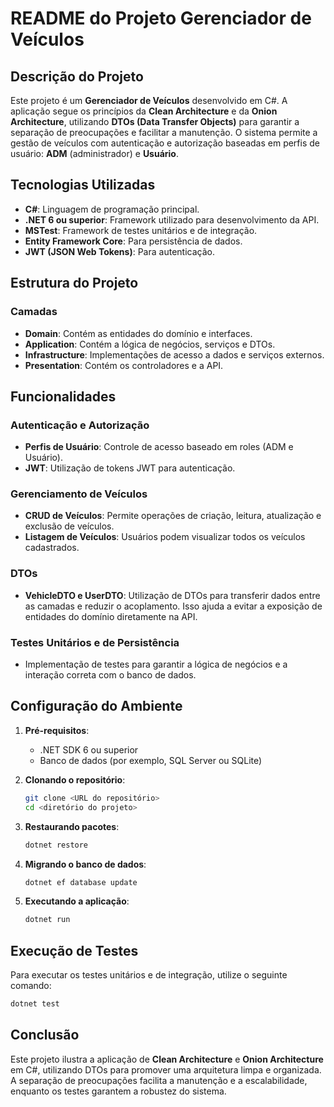 # README do Projeto Gerenciador de Veículos

## Descrição do Projeto

Este projeto é um **Gerenciador de Veículos** desenvolvido em C#. A aplicação segue os princípios da **Clean Architecture** e da **Onion Architecture**, utilizando **DTOs (Data Transfer Objects)** para garantir a separação de preocupações e facilitar a manutenção. O sistema permite a gestão de veículos com autenticação e autorização baseadas em perfis de usuário: **ADM** (administrador) e **Usuário**.

## Tecnologias Utilizadas

- **C#**: Linguagem de programação principal.
- **.NET 6 ou superior**: Framework utilizado para desenvolvimento da API.
- **MSTest**: Framework de testes unitários e de integração.
- **Entity Framework Core**: Para persistência de dados.
- **JWT (JSON Web Tokens)**: Para autenticação.

## Estrutura do Projeto

### Camadas

- **Domain**: Contém as entidades do domínio e interfaces.
- **Application**: Contém a lógica de negócios, serviços e DTOs.
- **Infrastructure**: Implementações de acesso a dados e serviços externos.
- **Presentation**: Contém os controladores e a API.
  
## Funcionalidades

### Autenticação e Autorização

- **Perfis de Usuário**: Controle de acesso baseado em roles (ADM e Usuário).
- **JWT**: Utilização de tokens JWT para autenticação.

### Gerenciamento de Veículos

- **CRUD de Veículos**: Permite operações de criação, leitura, atualização e exclusão de veículos.
- **Listagem de Veículos**: Usuários podem visualizar todos os veículos cadastrados.

### DTOs

- **VehicleDTO e UserDTO**: Utilização de DTOs para transferir dados entre as camadas e reduzir o acoplamento. Isso ajuda a evitar a exposição de entidades do domínio diretamente na API.

### Testes Unitários e de Persistência

- Implementação de testes para garantir a lógica de negócios e a interação correta com o banco de dados.

## Configuração do Ambiente

1. **Pré-requisitos**:
   - .NET SDK 6 ou superior
   - Banco de dados (por exemplo, SQL Server ou SQLite)

2. **Clonando o repositório**:
   ```bash
   git clone <URL do repositório>
   cd <diretório do projeto>
   ```

3. **Restaurando pacotes**:
   ```bash
   dotnet restore
   ```

4. **Migrando o banco de dados**:
   ```bash
   dotnet ef database update
   ```

5. **Executando a aplicação**:
   ```bash
   dotnet run
   ```

## Execução de Testes

Para executar os testes unitários e de integração, utilize o seguinte comando:

```bash
dotnet test
```

## Conclusão

Este projeto ilustra a aplicação de **Clean Architecture** e **Onion Architecture** em C#, utilizando DTOs para promover uma arquitetura limpa e organizada. A separação de preocupações facilita a manutenção e a escalabilidade, enquanto os testes garantem a robustez do sistema.

